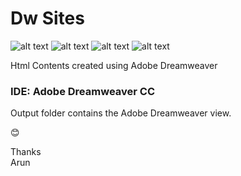 # Dw Sites
![alt text](https://img.shields.io/badge/Adobe-Dreamweaver-red "Adobe Dw") ![alt text](https://img.shields.io/badge/My-Website-yellowgreen "My DWsite") ![alt text](https://img.shields.io/badge/HTML-5-green "HTML5") ![alt text](https://img.shields.io/badge/CSS-3-orange "CSS3")

Html Contents created using Adobe Dreamweaver

### IDE: Adobe Dreamweaver CC

Output folder contains the Adobe Dreamweaver view.

:blush:

Thanks</br>
Arun
